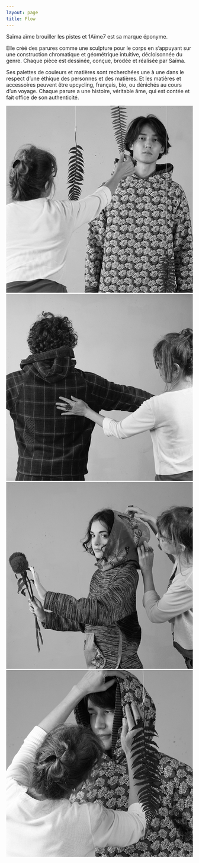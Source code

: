 ```yaml
---
layout: page
title: Flow
---
```


Saïma aïme brouiller les pistes et 1Aïme7 est sa marque éponyme.

Elle créé des parures comme une sculpture pour le corps en s’appuyant sur une construction chromatique et géométrique intuitive, décloisonnée du genre. Chaque pièce est dessinée, conçue, brodée et réalisée par Saïma.

Ses palettes de couleurs et matières sont recherchées une à une dans le respect d’une éthique des personnes et des matières. Et les matières et accessoires peuvent être upcycling, français, bio, ou dénichés au cours d’un voyage. Chaque parure a une histoire, véritable âme, qui est contée et fait office de son authenticité.

<div class="gallery" data-columns="2">
	<img src="/images/flow/backstage-nathan.png">
  <img src="/images/flow/backstage-stan.png">
  <img src="/images/flow/backstage-lea.png">
  <img src="/images/flow/backstage-nathan-1.png">
</div>

